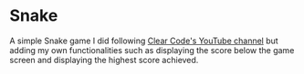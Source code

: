 # Snake

A simple Snake game I did following [Clear Code's YouTube channel](https://www.youtube.com/c/ClearCode) but adding my own functionalities such as displaying the score below the game screen and displaying the highest score achieved.
